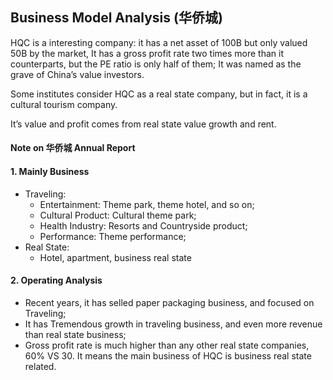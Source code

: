 ## Business Model Analysis (华侨城)

HQC is a interesting company: it has a net asset of 100B but only valued 50B by the market, It has a gross profit rate two times more than it counterparts, but the PE ratio is only half of them; It was named as the grave of China’s value investors.

Some institutes consider HQC as a real state company, but in fact, it is a cultural tourism company. 

It’s value and profit comes from real state value growth and rent. 

#### Note on 华侨城 Annual Report

#### 1. Mainly Business

- Traveling: 
    - Entertainment: Theme park, theme hotel, and so on;
    - Cultural Product: Cultural theme park;
    - Health Industry: Resorts and Countryside product;
    - Performance: Theme performance;
- Real State:
    - Hotel, apartment, business real state

#### 2. Operating Analysis

- Recent years, it has selled paper packaging business, and focused on Traveling;
- It has Tremendous growth in traveling business, and even more revenue than real state business;
- Gross profit rate is much higher than any other real state companies, 60% VS 30. It means the main business of HQC is business real state related.
